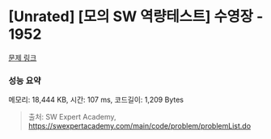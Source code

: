 # [Unrated] [모의 SW 역량테스트] 수영장 - 1952 

[문제 링크](https://swexpertacademy.com/main/code/problem/problemDetail.do?contestProbId=AV5PpFQaAQMDFAUq) 

### 성능 요약

메모리: 18,444 KB, 시간: 107 ms, 코드길이: 1,209 Bytes



> 출처: SW Expert Academy, https://swexpertacademy.com/main/code/problem/problemList.do